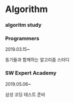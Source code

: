 # Algorithm


### **algoritm study**
### **Programmers**
2019.03.15~

동기들과 함께하는 알고리즘 스터디


### **SW Expert Academy**
2019.05.06~

삼성 코딩 테스트 준비

